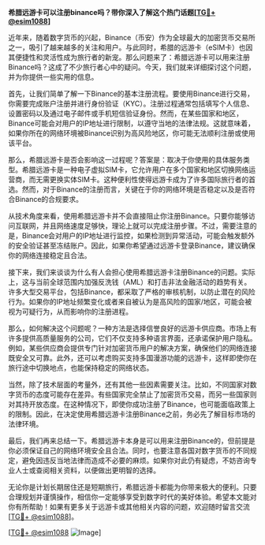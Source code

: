 **希腊远游卡可以注册binance吗？带你深入了解这个热门话题[[TG💪+ @esim1088](https://t.me/s/esim1088)]**

近年来，随着数字货币的兴起，Binance（币安）作为全球最大的加密货币交易所之一，吸引了越来越多的关注和用户。与此同时，希腊的远游卡（eSIM卡）也因其便捷性和灵活性成为旅行者的新宠。那么问题来了：希腊远游卡可以用来注册Binance吗？这成了不少旅行者心中的疑问。今天，我们就来详细探讨这个问题，并为你提供一些实用的信息。

首先，让我们简单了解一下Binance的基本注册流程。要使用Binance进行交易，你需要完成账户注册并进行身份验证（KYC）。注册过程通常包括填写个人信息、设置密码以及通过电子邮件或手机短信验证身份。然而，在某些国家和地区，Binance可能会对用户的IP地址进行限制，以遵守当地的法律法规。这就意味着，如果你所在的网络环境被Binance识别为高风险地区，你可能无法顺利注册或使用该平台。

那么，希腊远游卡是否会影响这一过程呢？答案是：取决于你使用的具体服务类型。希腊远游卡是一种电子虚拟SIM卡，它允许用户在多个国家和地区切换网络运营商，而无需更换实体SIM卡。这种便利性使得远游卡成为了许多国际旅行者的首选。然而，对于Binance的注册而言，关键在于你的网络环境是否稳定以及是否符合Binance的合规要求。

从技术角度来看，使用希腊远游卡并不会直接阻止你注册Binance。只要你能够访问互联网，并且网络速度足够快，理论上就可以完成注册步骤。不过，需要注意的是，Binance会对用户的IP地址进行监控，如果检测到异常活动，可能会触发额外的安全验证甚至冻结账户。因此，如果你希望通过远游卡登录Binance，建议确保你的网络连接稳定且合法。

接下来，我们来谈谈为什么有人会担心使用希腊远游卡注册Binance的问题。实际上，这与当前全球范围内加强反洗钱（AML）和打击非法金融活动的趋势有关。许多大型交易平台，包括Binance，都采取了严格的审核机制，以防止潜在的风险行为。如果你的IP地址频繁变化或者来自被认为是高风险的国家/地区，可能会被视为可疑行为，从而影响你的注册进程。

那么，如何解决这个问题呢？一种方法是选择信誉良好的远游卡供应商。市场上有许多提供高质量服务的公司，它们不仅支持多种语言界面，还承诺保护用户隐私。例如，某些供应商会提供专门针对加密货币用户的解决方案，确保他们的网络连接既安全又可靠。此外，还可以考虑购买支持多国漫游功能的远游卡，这样即使你在旅行途中切换地点，也能保持稳定的网络状态。

当然，除了技术层面的考量外，还有其他一些因素需要关注。比如，不同国家对数字货币的态度可能存在差异。有些国家完全禁止了加密货币交易，而另一些国家则对其持开放态度。在这种情况下，即使你成功注册了Binance，也可能面临政策上的限制。因此，在决定使用希腊远游卡注册Binance之前，务必先了解目标市场的法律环境。

最后，我们再来总结一下。希腊远游卡本身是可以用来注册Binance的，但前提是你必须保证自己的网络环境安全且合法。同时，也要注意各国对数字货币的不同规定，避免因违反当地法律而造成不必要的麻烦。如果你对此仍有疑虑，不妨咨询专业人士或查阅相关资料，以便做出更明智的选择。

无论你是计划长期居住还是短期旅行，希腊远游卡都能为你带来极大的便利。只要合理规划并谨慎操作，相信你一定能够享受到数字时代的美好体验。希望本文能对你有所帮助！如果有更多关于远游卡或其他相关内容的问题，欢迎随时留言交流[[TG💪+ @esim1088](https://t.me/s/esim1088)]。

[[TG💪+ @esim1088](https://t.me/s/esim1088) ![Image](https://i.postimg.cc/4NQfJmqS/Snipaste-2025-05-13-00-14-12.png)]